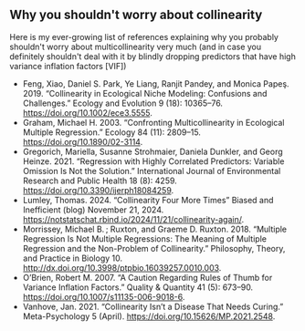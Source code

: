 ## Why you shouldn't worry about collinearity

Here is my ever-growing list of references explaining why you probably shouldn't worry about multicollinearity very much (and in case you definitely shouldn't deal with it by blindly dropping predictors that have high variance inflation factors [VIF])

- Feng, Xiao, Daniel S. Park, Ye Liang, Ranjit Pandey, and Monica Papeş. 2019. “Collinearity in Ecological Niche Modeling: Confusions and Challenges.” Ecology and Evolution 9 (18): 10365–76. https://doi.org/10.1002/ece3.5555.
- Graham, Michael H. 2003. “Confronting Multicollinearity in Ecological Multiple Regression.” Ecology 84 (11): 2809–15. https://doi.org/10.1890/02-3114.
- Gregorich, Mariella, Susanne Strohmaier, Daniela Dunkler, and Georg Heinze. 2021. “Regression with Highly Correlated Predictors: Variable Omission Is Not the Solution.” International Journal of Environmental Research and Public Health 18 (8): 4259. https://doi.org/10.3390/ijerph18084259.
- Lumley, Thomas. 2024. “Collinearity Four More Times” Biased and Inefficient (blog) November 21, 2024. https://notstatschat.rbind.io/2024/11/21/collinearity-again/.
- Morrissey, Michael B. ; Ruxton, and Graeme D. Ruxton. 2018. “Multiple Regression Is Not Multiple Regressions: The Meaning of Multiple Regression and the Non-Problem of Collinearity.” Philosophy, Theory, and Practice in Biology 10. http://dx.doi.org/10.3998/ptpbio.16039257.0010.003.
- O’Brien, Robert M. 2007. “A Caution Regarding Rules of Thumb for Variance Inflation Factors.” Quality & Quantity 41 (5): 673–90. https://doi.org/10.1007/s11135-006-9018-6.
- Vanhove, Jan. 2021. “Collinearity Isn’t a Disease That Needs Curing.” Meta-Psychology 5 (April). https://doi.org/10.15626/MP.2021.2548.

